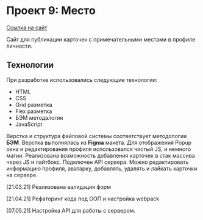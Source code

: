 # Проект 9: Место

[Ссылка на сайт](https://k3499.github.io/mesto/index.html "Ссылка на сайт")


Сайт для публикации карточек с примечательными местами в профиле личности.

## Технологии
При разработке использовались следующие технологии:
- HTML
- CSS
- Grid разметка
- Flex разметка
- БЭМ методалогия
- JavaScript


Верстка и структура файловой системы соответствует методологии **БЭМ**.
Верстка выполнялась из **Figma** макета. Для отображения Popup окна и редактирования профиля использовался чистый JS, и немного магии. Реализована возможность добавления карточек в стак массива через JS и лайтбокс. Подключен API сервера. Можно редактировать информацию профиля, аватарку, добавлять, удалять и лайкать карточки на сервере. 

[21.03.21] Реализована валидация форм

[21.04.21] Рефаторинг кода под ООП и настройка webpack

[07.05.21] Настройка API для работы с сервером.
